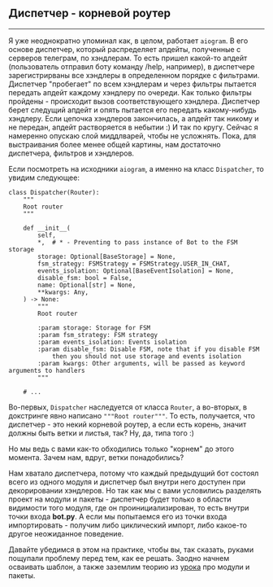 ## Диспетчер - корневой роутер
---------------------------

Я уже неоднократно упоминал как, в целом, работает `aiogram`. В его основе диспетчер, который распределяет апдейты, полученные с серверов телеграм, по хэндлерам. То есть пришел какой-то апдейт (пользователь отправил боту команду /help, например), в диспетчере зарегистрирваны все хэндлеры в определенном порядке с фильтрами. Диспетчер "пробегает" по всем хэндлерам и через фильтры пытается передать апдейт каждому хэндлеру по очереди. Как только фильтры пройдены - происходит вызов соответствующего хэндлера. Диспетчер берет следущий апдейт и опять пытается его передать какому-нибудь хэндлеру. Если цепочка хэндлеров закончилась, а апдейт так никому и не передан, апдейт растворяется в небытии :) И так по кругу. Сейчас я намеренно опускаю слой миддлварей, чтобы не усложнять. Пока, для выстраивания более менее общей картины, нам достаточно диспетчера, фильтров и хэндлеров.

Если посмотреть на исходники `aiogram`, а именно на класс `Dispatcher`, то увидим следующее:

    class Dispatcher(Router):
        """
        Root router
        """
    
        def __init__(
            self,
            *,  # * - Preventing to pass instance of Bot to the FSM storage
            storage: Optional[BaseStorage] = None,
            fsm_strategy: FSMStrategy = FSMStrategy.USER_IN_CHAT,
            events_isolation: Optional[BaseEventIsolation] = None,
            disable_fsm: bool = False,
            name: Optional[str] = None,
            **kwargs: Any,
        ) -> None:
            """
            Root router
    
            :param storage: Storage for FSM
            :param fsm_strategy: FSM strategy
            :param events_isolation: Events isolation
            :param disable_fsm: Disable FSM, note that if you disable FSM
                then you should not use storage and events isolation
            :param kwargs: Other arguments, will be passed as keyword arguments to handlers
            """
    
        # ...

Во-первых, `Dispatcher` наследуется от класса `Router`, а во-вторых, в докстринге явно написано `"""Root router"""`. То есть, получается, что диспетчер - это некий корневой роутер, а если есть корень, значит должны быть ветки и листья, так? Ну, да, типа того :)

Но мы ведь с вами как-то обходились только "корнем" до этого момента. Зачем нам, вдруг, ветки понадобились?

Нам хватало диспетчера, потому что каждый предыдущий бот состоял всего из одного модуля и диспетчер был внутри него доступен при декорировании хэндлеров. Но так как мы с вами условились разделять проект на модули и пакеты - диспетчер будет только в области видимости того модуля, где он проинициализирован, то есть внутри точки входа **bot.py**. А если мы попытаемся его из точки входа импортировать - получим либо циклический импорт, либо какое-то другое неожиданное поведение.

Давайте убедимся в этом на практике, чтобы вы, так сказать, руками пощупали проблему перед тем, как ее решать. Заодно начнем осваивать шаблон, а также заземлим теорию из [урока](https://stepik.org/lesson/759401/step/1?unit=761417) про модули и пакеты.